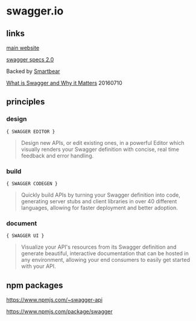 # swagger.io

## links

[main website](http://swagger.io/)

[swagger specs 2.0](http://swagger.io/specification/)

Backed by [Smartbear](https://smartbear.com/)

[What is Swagger and Why it Matters](https://blog.readme.io/what-is-swagger-and-why-it-matters/) 20160710

## principles

### design

`{ SWAGGER EDITOR }`

> Design new APIs, or edit existing ones, in a powerful Editor which visually renders your Swagger definition with concise, real time feedback and error handling.

### build

`{ SWAGGER CODEGEN }`

> Quickly build APIs by turning your Swagger definition into code, generating server stubs and client libraries in over 40 different languages, allowing for faster deployment and better adoption. 

### document

`{ SWAGGER UI }`

> Visualize your API's resources from its Swagger definition and generate beautiful, interactive documentation that can be hosted in any environment, allowing your end consumers to easily get started with your API.

## npm packages

https://www.npmjs.com/~swagger-api

https://www.npmjs.com/package/swagger
